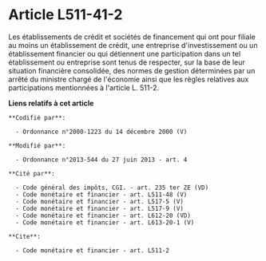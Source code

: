 # Article L511-41-2

Les établissements de crédit et sociétés de financement qui ont pour filiale au moins un établissement de crédit, une
entreprise d'investissement ou un établissement financier ou qui détiennent une participation dans un tel établissement ou
entreprise sont tenus de respecter, sur la base de leur situation financière consolidée, des normes de gestion déterminées
par un arrêté du ministre chargé de l'économie ainsi que les règles relatives aux participations mentionnées à l'article L.
511-2.

**Liens relatifs à cet article**

	**Codifié par**:

	  - Ordonnance n°2000-1223 du 14 décembre 2000 (V)

	**Modifié par**:

	  - Ordonnance n°2013-544 du 27 juin 2013 - art. 4

	**Cité par**:

	  - Code général des impôts, CGI. - art. 235 ter ZE (VD)
	  - Code monétaire et financier - art. L511-48 (V)
	  - Code monétaire et financier - art. L517-5 (V)
	  - Code monétaire et financier - art. L517-9 (V)
	  - Code monétaire et financier - art. L612-20 (VD)
	  - Code monétaire et financier - art. L613-20-1 (V)

	**Cite**:

	  - Code monétaire et financier - art. L511-2

